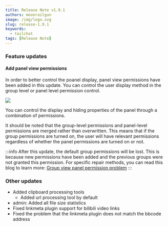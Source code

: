 ```yaml
---
title: Release Note v1.9.1
authors: moonrailgun
image: /img/logo.svg
slug: release-1.9.1
keywords:
  - tailchat
tags: [Release Note]
---
```


### Feature updates

#### Add panel view permissions

In order to better control the poanel display, panel view permissions have been added in this update. You can control the user display method in the group level or panel level permission control.

![](/img/blog/release-note/v1.9.1/1.png)

You can control the display and hiding properties of the panel through a combination of permissions.

It should be noted that the group-level permissions and panel-level permissions are merged rather than overwritten. This means that if the group permissions are turned on, the user will have relevant permissions regardless of whether the panel permissions are turned on or not.


:::info
After this update, the default group permissions will be lost. This is because new permissions have been added and the previous groups were not granted this permission. For specific repair methods, you can read this blog to learn more: [Group view panel permission problem](/blog/view-panel-permission)
:::

### Other updates

- Added clipboard processing tools
  - Added url processing tool by default
- admin: Added all file size statistics
- Fixed linkmeta plugin support for bilibili video links
- Fixed the problem that the linkmeta plugin does not match the bbcode address
